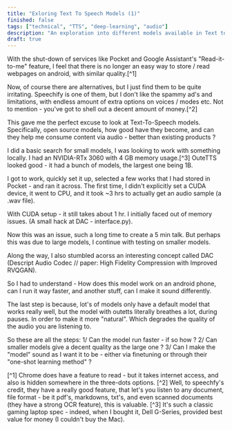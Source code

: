 ```yaml
---
title: "Exloring Text To Speech Models (1)"
finished: false 
tags: ["technical", "TTS", "deep-learning", "audio"]
description: "An exploration into different models available in Text to Speech (and perhaps writing some frontend for it)"
draft: true
---
```


With the shut-down of services like Pocket and Google Assistant's "Read-it-to-me" feature, I feel that there is no longer an easy way to store / read webpages on android, with similar quality.[^1]

Now, of course there are alternatives, but I just find them to be quite irritating. Speechify is one of them, but I don't like the spammy ad's and limitations, with endless amount of extra options on voices / modes etc. Not to mention - you've got to shell out a decent amount of money.[^2]

This gave me the perfect excuse to look at Text-To-Speech models. Specifically, open source models, how good have they become, and can they help me consume content via audio - better than existing products ? 

I did a basic search for small models, I was looking to work with something locally. I had an NVIDIA-RTx 3060 with 4 GB memory usage.[^3] OuteTTS looked good - it had a bunch of models, the largest one being 1B. 

I got to work, quickly set it up, selected a few works that I had stored in Pocket - and ran it across. The first time, I didn't explicitly set a CUDA device, it went to CPU, and it took ~3 hrs to actually get an audio sample (a .wav file). 

With CUDA setup - it still takes about 1 hr. I initially faced out of memory issues. (A small hack at DAC - interface.py). 

Now this was an issue, such a long time to create a 5 min talk. But perhaps this was due to large models, I continue with testing on smaller models. 

Along the way, I also stumbled acorss an interesting concept called DAC (Descript Audio Codec // paper: High Fidelity Compression with Improved RVQGAN).  

So I had to understand - How does this model work on an android phone, can I run it way faster, and another stuff, can I make it sound differently. 

The last step is because, lot's of models only have a default model that works really well, but the model with outetts literally breathes a lot, during pauses. In order to make it more "natural". Which degrades the quality of the audio you are listening to. 

So these are all the steps: 
1/ Can the model run faster - if so how ? 
2/ Can smaller models give a decent quality as the large one ? 
3/ Can I make the "model" sound as I want it to be - either via finetuning or through their "one-shot learning method" ? 



[^1] Chrome does have a feature to read - but it takes internet access, and also is hidden somewhere in the three-dots options. 
[^2] Well, to speechfy's credit, they have a really good feature, that let's you listen to any document, file format - be it pdf's, markdowns, txt's, and even scanned documents (they have a strong OCR feature), this is valuable. 
[^3] It's such a classic gaming laptop spec - indeed, when I bought it, Dell G-Series, provided best value for money (I couldn't buy the Mac). 
